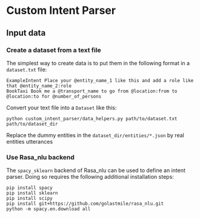 # Custom Intent Parser

## Input data

### Create a dataset from a text file

The simplest way to create data is to put them in the following format in a `dataset.txt` file:


    ExampleIntent Place your @entity_name_1 like this and add a role like that @entity_name_2:role
    BookTaxi Book me a @transport_name to go from @location:from to @location:to for @number_of_persons
 
Convert your text file into a `Dataset` like this:
    
    python custom_intent_parser/data_helpers.py path/to/dataset.txt path/to/dataset_dir
    
Replace the dummy entities in the `dataset_dir/entities/*.json` by real entities utterances 

### Use Rasa_nlu backend

The `spacy_sklearn` backend of Rasa_nlu can be used to define an intent parser. Doing so requires the following additional installation steps:

```
pip install spacy
pip install sklearn
pip install scipy
pip install git+https://github.com/golastmile/rasa_nlu.git
python -m spacy.en.download all
```

